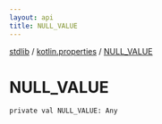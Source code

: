 ```yaml
---
layout: api
title: NULL_VALUE
---
```

[stdlib](../index.html) / [kotlin.properties](index.html) / [NULL_VALUE](NULL_VALUE.html)

# NULL_VALUE

```
private val NULL_VALUE: Any
```
